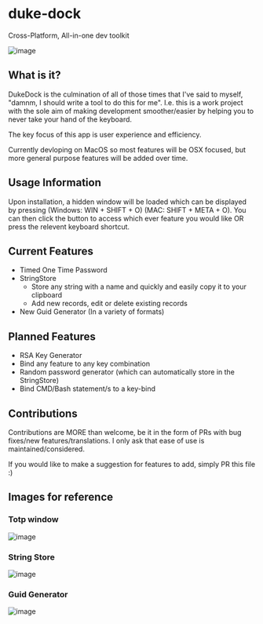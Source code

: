 # duke-dock
Cross-Platform, All-in-one dev toolkit

![image](https://user-images.githubusercontent.com/6437746/211209154-f864ccf3-6335-4a10-b516-f8fd89b28d73.png)

## What is it?
DukeDock is the culmination of all of those times that I've said to myself, "damnm, I should write a tool to do this for me". 
I.e. this is a work project with the sole aim of making development smoother/easier by helping you to never take your hand of the keyboard.

The key focus of this app is user experience and efficiency.

Currently devloping on MacOS so most features will be OSX focused, but more general purpose features will be added over time.

## Usage Information
Upon installation, a hidden window will be loaded which can be displayed by pressing (Windows: WIN + SHIFT + O) (MAC: SHIFT + META + O).
You can then click the button to access which ever feature you would like OR press the relevent keyboard shortcut.

## Current Features
- Timed One Time Password
- StringStore
  - Store any string with a name and quickly and easily copy it to your clipboard 
  - Add new records, edit or delete existing records
- New Guid Generator (In a variety of formats)


## Planned Features
- RSA Key Generator 
- Bind any feature to any key combination
- Random password generator (which can automatically store in the StringStore)
- Bind CMD/Bash statement/s to a key-bind

## Contributions
Contributions are MORE than welcome, be it in the form of PRs with bug fixes/new features/translations.
I only ask that ease of use is maintained/considered. 

If you would like to make a suggestion for features to add, simply PR this file :)


## Images for reference 

### Totp window
![image](https://user-images.githubusercontent.com/6437746/211209193-75041ec3-1adc-496a-ab8d-ed6f2c9b016d.png)

### String Store
![image](https://user-images.githubusercontent.com/6437746/211209227-cfae7c1b-4fa6-4bcc-a4fb-68658a675def.png)

### Guid Generator
![image](https://user-images.githubusercontent.com/6437746/211209257-1edbd9d2-ceab-4008-acac-49909ad5515a.png)



